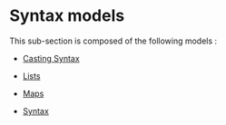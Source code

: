 # Syntax models

This sub-section is composed of the following models :

* [Casting Syntax](references#Casting)

* [Lists](references#Lists)

* [Maps](references#Maps)

* [Syntax](references#Syntax(1.6))

